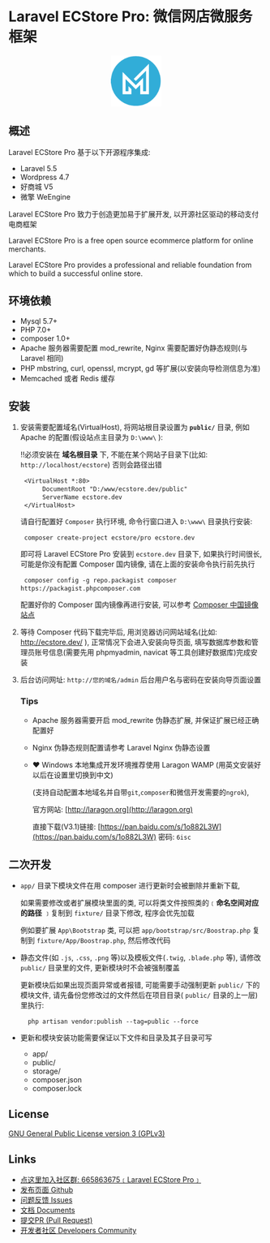 
# Laravel ECStore Pro: 微信网店微服务框架

<p align="center"><img src="docs/static/logo.png?raw=true" title="Laravel ECStore Pro" height=100></p>

## 概述

Laravel ECStore Pro 基于以下开源程序集成:

* Laravel 5.5
* Wordpress 4.7
* 好商城 V5
* 微擎 WeEngine

Laravel ECStore Pro 致力于创造更加易于扩展开发, 以开源社区驱动的移动支付电商框架

Laravel ECStore Pro is a free open source ecommerce platform for online merchants. 

Laravel ECStore Pro provides a professional and reliable foundation from which to build a successful online store.

## 环境依赖

* Mysql 5.7+
* PHP 7.0+
* composer 1.0+
* Apache 服务器需要配置 mod_rewrite, Nginx 需要配置好伪静态规则(与 Laravel 相同)
* PHP mbstring, curl, openssl, mcrypt, gd 等扩展(以安装向导检测信息为准)
* Memcached 或者 Redis 缓存

## 安装

1. 安装需要配置域名(VirtualHost), 将网站根目录设置为 **`public/`** 目录, 例如 Apache 的配置(假设站点主目录为 `D:\www\` ):

    ‼️必须安装在 **域名根目录** 下, 不能在某个网站子目录下(比如: `http://localhost/ecstore`) 否则会路径出错

        <VirtualHost *:80>
             DocumentRoot "D:/www/ecstore.dev/public"
             ServerName ecstore.dev
        </VirtualHost>

    请自行配置好 `Composer` 执行环境, 命令行窗口进入 `D:\www\` 目录执行安装:

        composer create-project ecstore/pro ecstore.dev
    
    即可将 Laravel ECStore Pro 安装到 `ecstore.dev` 目录下, 如果执行时间很长, 可能是你没有配置 Composer 国内镜像, 请在上面的安装命令执行前先执行

        composer config -g repo.packagist composer https://packagist.phpcomposer.com

    配置好你的 Composer 国内镜像再进行安装, 可以参考 [Composer 中国镜像站点](http://www.phpcomposer.com)
    


2. 等待 Composer 代码下载完毕后, 用浏览器访问网站域名(比如: http://ecstore.dev/ ),
    正常情况下会进入安装向导页面, 填写数据库参数和管理员账号信息(需要先用 phpmyadmin, navicat 等工具创建好数据库)完成安装
    
3. 后台访问网址: `http://您的域名/admin` 后台用户名与密码在安装向导页面设置

    ### Tips
    
    - Apache 服务器需要开启 mod_rewrite 伪静态扩展, 并保证扩展已经正确配置好
    - Nginx 伪静态规则配置请参考 Laravel Nginx 伪静态设置
    - ❤️ Windows 本地集成开发环境推荐使用 Laragon WAMP (用英文安装好以后在设置里切换到中文)
    
        (支持自动配置本地域名并自带`git`,`composer`和微信开发需要的`ngrok`), 
        
        官方网站: [http://laragon.org](http://laragon.org)
    
        直接下载(V3.1)链接: [https://pan.baidu.com/s/1o882L3W](https://pan.baidu.com/s/1o882L3W) 密码: `6isc`
    
## 二次开发

- `app/` 目录下模块文件在用 composer 进行更新时会被删除并重新下载, 

    如果需要修改或者扩展模块里面的类, 可以将类文件按照类的﹝**命名空间对应的路径** ﹞复制到 `fixture/` 目录下修改, 程序会优先加载
    
    例如要扩展 `App\Bootstrap` 类, 可以把 `app/bootstrap/src/Boostrap.php` 复制到 `fixture/App/Boostrap.php`, 然后修改代码
    
- 静态文件(如 `.js`, `.css`, `.png` 等)以及模板文件(`.twig`, `.blade.php` 等), 请修改 `public/` 目录里的文件, 更新模块时不会被强制覆盖

    更新模块后如果出现页面异常或者报错, 可能需要手动强制更新 `public/` 下的模块文件, 请先备份您修改过的文件然后在项目目录( `public/` 目录的上一层)里执行:
    
        php artisan vendor:publish --tag=public --force 
        
- 更新和模块安装功能需要保证以下文件和目录及其子目录可写

    - app/
    - public/
    - storage/
    - composer.json
    - composer.lock

## License

[GNU General Public License version 3 (GPLv3)](https://github.com/opencart/opencart/blob/master/license.txt)

## Links

- [点这里加入社区群: 665863675﹝Laravel ECStore Pro﹞](https://jq.qq.com/?_wv=1027&k=5qYJy7I)
- [发布页面 Github](https://ecstore.github.io/Pro/)
- [问题反馈 Issues](https://github.com/ECStore/Pro/issues)
- [文档 Documents](https://github.com/ECStore/Pro/wiki)
- [提交PR (Pull Request)](https://github.com/ECStore/Pro/pulls)
- [开发者社区 Developers Community](https://club.shopes.cn)

